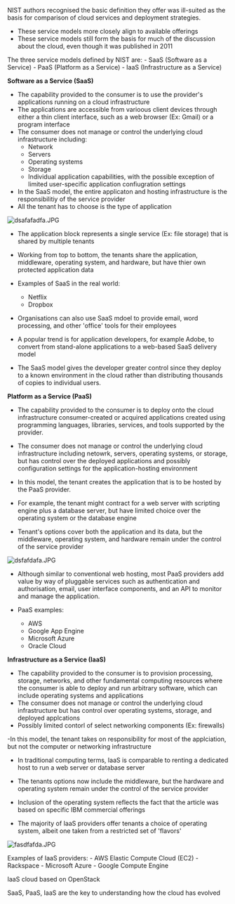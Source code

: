 NIST authors recognised the basic definition they offer was ill-suited as the basis for comparison of cloud services and deployment strategies.
- These service models more closely align to available offerings
- These service models still form the basis for much of the discussion about the cloud, even though it was published in 2011

The three service models defined by NIST are:
	- SaaS (Software as a Service)
	- PaaS (Platform as a Service)
	- IaaS (Infrastructure as a Service)


**Software as a Service (SaaS)**
- The capability provided to the consumer is to use the provider's applications running on a cloud infrastructure
- The applications are accessible from varioous client devices through either a thin client interface, such as a web browser (Ex: Gmail) or a program interface
- The consumer does not manage or control the underlying cloud infrastructure including:
	- Network
	- Servers
	- Operating systems
	- Storage
	- Individual application capabilities, with the possible exception of limited user-specific application confiugration settings
- In the SaaS model, the entire applicaton and hosting infrastructure is the responsibilitiy of the service provider
- All the tenant has to choose is the type of application

![dsafafadfa.JPG](../../_resources/dsafafadfa.JPG)

- The application block represents a single service (Ex: file storage) that is shared by multiple tenants
- Working from top to bottom, the tenants share the application, middleware, operating system, and hardware, but have thier own protected application data

- Examples of SaaS in the real world:
	- Netflix
	- Dropbox

- Organisations can also use SaaS mdoel to provide email, word processing, and other 'office' tools for their employees

- A popular trend is for application developers, for example Adobe, to convert from stand-alone applications to a web-based SaaS delivery model
- The SaaS model gives the developer greater control since they deploy to a known environment in the cloud rather than distributing thousands of copies to individual users.


**Platform as a Service (PaaS)**

- The capability provided to the consumer is to deploy onto the cloud infrastructure consumer-created or acquired applications created using programming languages, libraries, services, and tools supported by the provider.
- The consumer does not manage or control the underlying cloud infrastructure including netowrk, servers, operating systems, or storage, but has control over the deployed applications and possibly configuration settings for the application-hosting environment

- In this model, the tenant creates the application that is to be hosted by the PaaS provider.
- For example, the tenant might contract for a web server with scripting engine plus a database server, but have limited choice over the operating system or the database engine

- Tenant's options cover both the application and its data, but the middleware, operating system, and hardware remain under the control of the service provider

![dsfafdafa.JPG](../../_resources/dsfafdafa.JPG)

- Although similar to conventional web hosting, most PaaS providers add value by way of pluggable services such as authentication and authorisation, email, user interface components, and an API to monitor and manage the application.

- PaaS examples:

	- AWS
	- Google App Engine
	- Microsoft Azure
	- Oracle Cloud


**Infrastructure as a Service (IaaS)**
- The capability provided to the consumer is to provision processing, storage, networks, and other fundamental computing resources where the consumer is able to deploy and run arbitrary software, which can include operating systems and applications
- The consumer does not manage or control the underlying cloud infrastructure but has control over operating systems, storage, and deployed applcations
- Possibly limited contorl of select networking components (Ex: firewalls)

-In this model, the tenant takes on responsibility for most of the applciation, but not the computer or networking infrastructure
- In traditional computing terms, IaaS is comparable to renting a dedicated host to run a web server or database server

- The tenants options now include the middleware, but the hardware and operating system remain under the control of the service provider

- Inclusion of the operating system reflects the fact that the article was based on specific IBM commercial offerings

- The majority of IaaS providers offer tenants a choice of operating system, albeit one taken from a restricted set of 'flavors'

![fasdfafda.JPG](../../_resources/fasdfafda.JPG)

Examples of IaaS providers:
	- AWS Elastic Compute Cloud (EC2)
	- Rackspace
	- Microsoft Azure
	- Google Compute Engine

IaaS cloud based on OpenStack

SaaS, PaaS, IaaS are the key to understanding how the cloud has evolved




  




